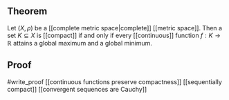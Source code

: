 ## Theorem
Let $(X,\rho)$ be a [[complete metric space|complete]] [[metric space]]. Then a set $K \subseteq X$ is [[compact]] if and only if every [[continuous]] function $f:K\to \mathbb R$ attains a global maximum and a global minimum.
## Proof
#write_proof [[continuous functions preserve compactness]] [[sequentially compact]] [[convergent sequences are Cauchy]] 